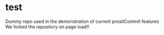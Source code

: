 # test
Dummy repo used in the demonstration of current prositCommit features 
We forked the repository on page load!!
